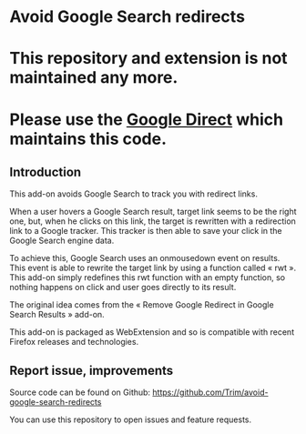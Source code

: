 # Avoid Google Search redirects

# This repository and extension is not maintained any more.
# Please use the [Google Direct](https://addons.mozilla.org/en-US/firefox/addon/google-direct/) which maintains this code.

## Introduction

This add-on avoids Google Search to track you with redirect links.

When a user hovers a Google Search result, target link seems to be the right one, but, when he clicks on this link, the target is rewritten with a redirection link to a Google tracker.
This tracker is then able to save your click in the Google Search engine data.

To achieve this, Google Search uses an onmousedown event on results. This event is able to rewrite the target link by using a function called « rwt ».
This add-on simply redefines this rwt function with an empty function, so nothing happens on click and user goes directly to its result.

The original idea comes from the « Remove Google Redirect in Google Search Results » add-on.

This add-on is packaged as WebExtension and so is compatible with recent Firefox releases and technologies.

## Report issue, improvements

Source code can be found on Github: https://github.com/Trim/avoid-google-search-redirects

You can use this repository to open issues and feature requests.
